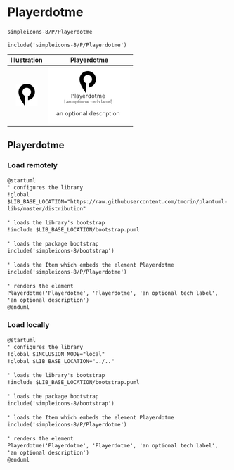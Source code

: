 # Playerdotme


```text
simpleicons-8/P/Playerdotme
```

```text
include('simpleicons-8/P/Playerdotme')
```



| Illustration | Playerdotme |
| :---: | :---: |
| ![illustration for Illustration](../../simpleicons-8/P/Playerdotme.png) | ![illustration for Playerdotme](../../simpleicons-8/P/Playerdotme.Local.png) |




## Playerdotme

### Load remotely
```plantuml
@startuml
' configures the library
!global $LIB_BASE_LOCATION="https://raw.githubusercontent.com/tmorin/plantuml-libs/master/distribution"

' loads the library's bootstrap
!include $LIB_BASE_LOCATION/bootstrap.puml

' loads the package bootstrap
include('simpleicons-8/bootstrap')

' loads the Item which embeds the element Playerdotme
include('simpleicons-8/P/Playerdotme')

' renders the element
Playerdotme('Playerdotme', 'Playerdotme', 'an optional tech label', 'an optional description')
@enduml
```

### Load locally
```plantuml
@startuml
' configures the library
!global $INCLUSION_MODE="local"
!global $LIB_BASE_LOCATION="../.."

' loads the library's bootstrap
!include $LIB_BASE_LOCATION/bootstrap.puml

' loads the package bootstrap
include('simpleicons-8/bootstrap')

' loads the Item which embeds the element Playerdotme
include('simpleicons-8/P/Playerdotme')

' renders the element
Playerdotme('Playerdotme', 'Playerdotme', 'an optional tech label', 'an optional description')
@enduml
```

